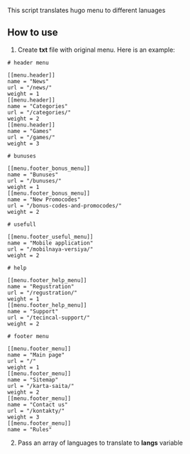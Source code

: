 This script translates hugo menu to different lanuages 

## How to use

1. Create **txt** file with original menu. Here is an example:

````
# header menu

[[menu.header]]
name = "News"
url = "/news/"
weight = 1
[[menu.header]]
name = "Categories"
url = "/categories/"
weight = 2
[[menu.header]]
name = "Games"
url = "/games/"
weight = 3

# bunuses

[[menu.footer_bonus_menu]]
name = "Bunuses"
url = "/bunuses/"
weight = 1
[[menu.footer_bonus_menu]]
name = "New Promocodes"
url = "/bonus-codes-and-promocodes/"
weight = 2

# usefull

[[menu.footer_useful_menu]]
name = "Mobile application"
url = "/mobilnaya-versiya/"
weight = 2

# help

[[menu.footer_help_menu]]
name = "Regustration"
url = "/regustration/"
weight = 1
[[menu.footer_help_menu]]
name = "Support"
url = "/tecincal-support/"
weight = 2

# footer menu

[[menu.footer_menu]]
name = "Main page"
url = "/"
weight = 1
[[menu.footer_menu]]
name = "Sitemap"
url = "/karta-saita/"
weight = 2
[[menu.footer_menu]]
name = "Contact us"
url = "/kontakty/"
weight = 3
[[menu.footer_menu]]
name = "Rules"
````

2. Pass an array of languages to translate to **langs** variable


